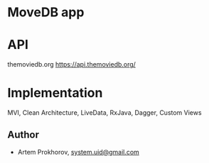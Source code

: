 # MoveDB app

# API
themoviedb.org
https://api.themoviedb.org/

# Implementation 
MVI, Clean Architecture, LiveData, RxJava, Dagger, Custom Views

## Author
* Artem Prokhorov, system.uid@gmail.com

